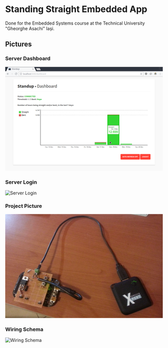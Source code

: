 # Standing Straight Embedded App

Done for the Embedded Systems course at the Technical University "Gheorghe Asachi" Iași.

## Pictures

### Server Dashboard

![Server Dashboard](Pictures/Server%20Dashboard.png)

### Server Login

![Server Login](Pictures/Server%20Login.jpg)

### Project Picture

![Project Picture](Pictures/Picture%20of%20Project.jpg)

### Wiring Schema

![Wiring Schema](Pictures/Wiring%20Schema.jpg)
